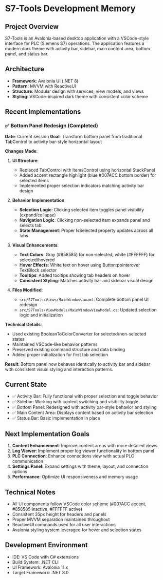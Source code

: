 # S7-Tools Development Memory

## Project Overview
S7-Tools is an Avalonia-based desktop application with a VSCode-style interface for PLC (Siemens S7) operations. The application features a modern dark theme with activity bar, sidebar, main content area, bottom panel, and status bar.

## Architecture
- **Framework**: Avalonia UI (.NET 8)
- **Pattern**: MVVM with ReactiveUI
- **Structure**: Modular design with services, view models, and views
- **Styling**: VSCode-inspired dark theme with consistent color scheme

## Recent Implementations

### ✅ Bottom Panel Redesign (Completed)
**Date**: Current session
**Goal**: Transform bottom panel from traditional TabControl to activity bar-style horizontal layout

**Changes Made**:
1. **UI Structure**:
   - Replaced TabControl with ItemsControl using horizontal StackPanel
   - Added accent rectangle highlight (blue #007ACC bottom border) for selected items
   - Implemented proper selection indicators matching activity bar design

2. **Behavior Implementation**:
   - **Selection Logic**: Clicking selected item toggles panel visibility (expand/collapse)
   - **Navigation Logic**: Clicking non-selected item expands panel and selects tab
   - **State Management**: Proper IsSelected property updates across all tabs

3. **Visual Enhancements**:
   - **Text Colors**: Gray (#858585) for non-selected, white (#FFFFFF) for selected/hovered
   - **Hover Effects**: White text on hover using Button:pointerover TextBlock selector
   - **Tooltips**: Added tooltips showing tab headers on hover
   - **Consistent Styling**: Matches activity bar and sidebar visual design

4. **Files Modified**:
   - `src/S7Tools/Views/MainWindow.axaml`: Complete bottom panel UI redesign
   - `src/S7Tools/ViewModels/MainWindowViewModel.cs`: Updated selection logic and initialization

**Technical Details**:
- Used existing BooleanToColorConverter for selected/non-selected states
- Maintained VSCode-like behavior patterns
- Preserved existing command structure and data binding
- Added proper initialization for first tab selection

**Result**: Bottom panel now behaves identically to activity bar and sidebar with consistent visual styling and interaction patterns.

## Current State
- ✅ Activity Bar: Fully functional with proper selection and toggle behavior
- ✅ Sidebar: Working with content switching and visibility toggle
- ✅ Bottom Panel: Redesigned with activity bar-style behavior and styling
- ✅ Main Content Area: Displays content based on activity bar selection
- ✅ Status Bar: Basic implementation in place

## Next Implementation Goals
1. **Content Enhancement**: Improve content areas with more detailed views
2. **Log Viewer**: Implement proper log viewer functionality in bottom panel
3. **PLC Connection**: Enhance connections view with actual PLC communication
4. **Settings Panel**: Expand settings with theme, layout, and connection options
5. **Performance**: Optimize UI responsiveness and memory usage

## Technical Notes
- All UI components follow VSCode color scheme (#007ACC accent, #858585 inactive, #FFFFFF active)
- Consistent 35px height for headers and panels
- Proper MVVM separation maintained throughout
- ReactiveUI commands used for all user interactions
- Avalonia styling system leveraged for hover and selection states

## Development Environment
- IDE: VS Code with C# extensions
- Build System: .NET CLI
- UI Framework: Avalonia 11.x
- Target Framework: .NET 8.0